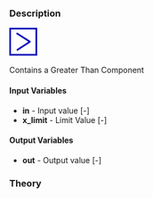 ### Description
![SignalGreaterThan picture](SignalGreaterThan.svg)

Contains a Greater Than Component

#### Input Variables
* **in** - Input value [-]
* **x_limit** - Limit Value [-]

#### Output Variables
* **out** - Output value [-]

### Theory
<!---EQUATION out = in>x_{limit} = \begin{cases}1, & in > x_{limit}\\0, & in \le x_{limit}\end{cases} --->

